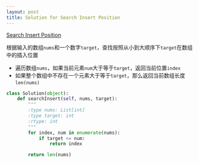 ```yaml
---
layout: post
title: Solution for Search Insert Position
---
```


[Search Insert Position](https://leetcode.com/problems/search-insert-position/description/)

根据输入的数组`nums`和一个数字`target`，查找按照从小到大顺序下`target`在数组中的插入位置

- 遍历数组`nums`，如果当前元素`num`大于等于`target`，返回当前位置`index`
- 如果整个数组中不存在一个元素大于等于`target`，那么返回当前数组长度`len(nums)`
  
```python
class Solution(object):
    def searchInsert(self, nums, target):
        """
        :type nums: List[int]
        :type target: int
        :rtype: int
        """
        for index, num in enumerate(nums):
            if target <= num:
                return index

        return len(nums)
```